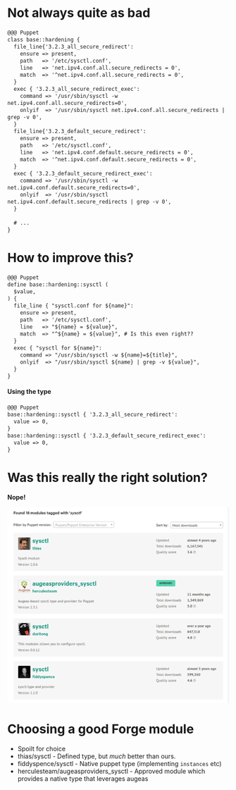 <!SLIDE >
# Not always quite as bad

    @@@ Puppet
    class base::hardening {
      file_line{'3.2.3_all_secure_redirect':
        ensure => present,
        path   => '/etc/sysctl.conf',
        line   => 'net.ipv4.conf.all.secure_redirects = 0',
        match  => '^net.ipv4.conf.all.secure_redirects = 0',
      }
      exec { '3.2.3_all_secure_redirect_exec':
        command => '/usr/sbin/sysctl -w net.ipv4.conf.all.secure_redirects=0',
        onlyif  => '/usr/sbin/sysctl net.ipv4.conf.all.secure_redirects | grep -v 0',
      }
      file_line{'3.2.3_default_secure_redirect':
        ensure => present,
        path   => '/etc/sysctl.conf',
        line   => 'net.ipv4.conf.default.secure_redirects = 0',
        match  => '^net.ipv4.conf.default.secure_redirects = 0',
      }
      exec { '3.2.3_default_secure_redirect_exec':
        command => '/usr/sbin/sysctl -w net.ipv4.conf.default.secure_redirects=0',
        onlyif  => '/usr/sbin/sysctl net.ipv4.conf.default.secure_redirects | grep -v 0',
      }

      # ...
    }

<!SLIDE >
# How to improve this?

    @@@ Puppet
    define base::hardening::sysctl (
      $value,
    ) {
      file_line { "sysctl.conf for ${name}":
        ensure => present,
        path   => '/etc/sysctl.conf',
        line   => "${name} = ${value}",
        match  => "^${name} = ${value}", # Is this even right??
      }
      exec { "sysctl for ${name}":
        command => "/usr/sbin/sysctl -w ${name}=${title}",
        onlyif  => "/usr/sbin/sysctl ${name} | grep -v ${value}",
      }
    }

#### Using the type
    @@@ Puppet
    base::hardening::sysctl { '3.2.3_all_secure_redirect':
      value => 0,
    }
    base::hardening::sysctl { '3.2.3_default_secure_redirect_exec':
      value => 0,
    }

<!SLIDE >
# Was this really the right solution?

**Nope!**

![.fancyborder Puppet forge](../_images/puppetforge-sysctl.png)


<!SLIDE bullets incremental>
# Choosing a good Forge module

* Spoilt for choice
* thias/sysctl - Defined type, but *much* better than ours.
* fiddyspence/sysctl - Native puppet type (implementing `instances` etc)
* herculesteam/augeasproviders\_sysctl - Approved module which provides a native type that leverages augeas
